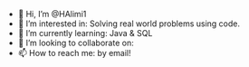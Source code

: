 - 👋 Hi, I’m @HAlimi1
- 👀 I’m interested in: Solving real world problems using code.
- 🌱 I’m currently learning: Java & SQL
- 💞️ I’m looking to collaborate on: 
- 📫 How to reach me: by email!
